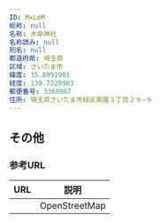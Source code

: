 ```yaml
---
ID: MxLeM
総称: null
名称: 木傘神社
名称読み: null
別名: null
都道府県: 埼玉県
区域: さいたま市
緯度: 35.8991901
経度: 139.7229983
郵便番号: 3360967
住所: 埼玉県さいたま市緑区美園３丁目２９−９
---
```


## その他

### 参考URL

| URL | 説明          |
| --- | ------------- |
|     | OpenStreetMap |

